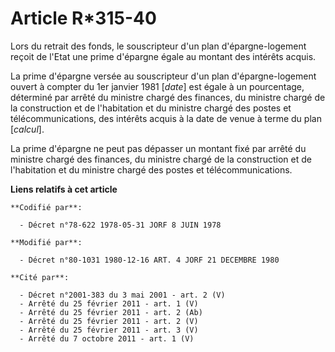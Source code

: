 # Article R*315-40

Lors du retrait des fonds, le souscripteur d'un plan d'épargne-logement reçoit de l'Etat une prime d'épargne égale au montant
des intérêts acquis.

La prime d'épargne versée au souscripteur d'un plan d'épargne-logement ouvert à compter du 1er janvier 1981 [*date*] est
égale à un pourcentage, déterminé par arrêté du ministre chargé des finances, du ministre chargé de la construction et de
l'habitation et du ministre chargé des postes et télécommunications, des intérêts acquis à la date de venue à terme du plan
[*calcul*].

La prime d'épargne ne peut pas dépasser un montant fixé par arrêté du ministre chargé des finances, du ministre chargé de la
construction et de l'habitation et du ministre chargé des postes et télécommunications.

**Liens relatifs à cet article**

	**Codifié par**:

	  - Décret n°78-622 1978-05-31 JORF 8 JUIN 1978

	**Modifié par**:

	  - Décret n°80-1031 1980-12-16 ART. 4 JORF 21 DECEMBRE 1980

	**Cité par**:

	  - Décret n°2001-383 du 3 mai 2001 - art. 2 (V)
	  - Arrêté du 25 février 2011 - art. 1 (V)
	  - Arrêté du 25 février 2011 - art. 2 (Ab)
	  - Arrêté du 25 février 2011 - art. 2 (V)
	  - Arrêté du 25 février 2011 - art. 3 (V)
	  - Arrêté du 7 octobre 2011 - art. 1 (V)
